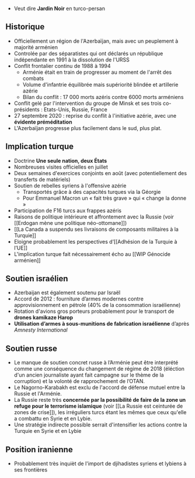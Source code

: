 - Veut dire **Jardin Noir** en turco-persan

## Historique

- Officiellement un région de l'Azerbaïjan, mais avec un peuplement à majorité arménien
- Controlée par des séparatistes qui ont déclarés un république indépendante en 1991 à la dissolution de l'URSS
- Conflit frontalier continu de 1988 à 1994
	- Arménie était en train de progresser au moment de l'arrêt des combats
	- Volume d'infantrie équilibrée mais supériorité blindée et artillerie azérie
	- Bilan du conflit : 17 000 morts azéris contre 6000 morts arméniens
- Conflit gelé par l'intervention du groupe de Minsk et ses trois co-présidents : Etats-Unis, Russie, France
- 27 septembre 2020 : reprise du conflit à l'initiative azérie, avec une **évidente préméditation**
- L'Azerbaïjan progresse plus facilement dans le sud, plus plat. 

## Implication turque

- Doctrine **Une seule nation, deux États**
- Nombreuses visites officielles en juillet
- Deux semaines d'exercices conjoints en août (avec potentiellement des transferts de matériels)
- Soutien de rebelles syriens à l'offensive azérie 
	- Transportés grâce à des capacités turques via la Géorgie
	- Pour Emmanuel Macron un « fait très grave » qui « change la donne »
- Participation de F16 turcs aux frappes azéris
- Raisons de politique intérieure et affrontement avec la Russie (voir [[Erdogan mène une politique néo-ottomane]])
- [[La Canada a suspendu ses livraisons de composants militaires à la Turquie]]
- Eloigne probablement les perspectives d’[[Adhésion de la Turquie à l’UE]]
- L'implication turque fait nécessairement écho au [[WIP Génocide arménien]]

## Soutien israélien

- Azerbaijan est également soutenu par Israël
- Accord de 2012 : fourniture d’armes modernes contre approvisionnement en pétrole (40% de la consommation israélienne)
- Rotation d'avions gros porteurs probablement pour le transport de **drones kamikaze Harop**
- **Utilisation d’armes à sous-munitions de fabrication israélienne** d’après *Amnesty International*

## Soutien russe

- Le manque de soutien concret russe à l’Arménie peut être interprété comme une conséquence du changement de régime de 2018 (éléction d'un ancien journaliste ayant fait campagne sur le thème de la corruption) et la volonté de rapprochement de l’OTAN.
- Le Nagorno-Karabakh est exclu de l'accord de défense mutuel entre la Russie et l'Arménie.
- La Russie reste très **concernée par la possibilité de faire de la zone un refuge pour le terrorisme islamique** (voir [[La Russie est ceinturée de zones de crise]]), les irréguliers turcs étant les mêmes que ceux qu'elle a combattu en Syrie et en Lybie.
- Une stratégie indirecte possible serrait d'intensifier les actions contre la Turquie en Syrie et en Lybie

## Position iranienne

- Probablement très inquièt de l'import de djihadistes syriens et lybiens à ses frontières